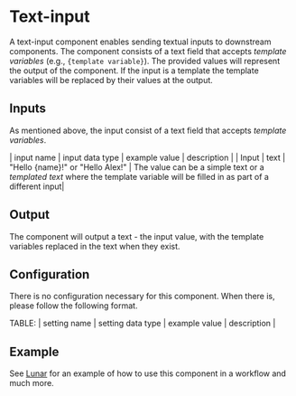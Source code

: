 
# Text-input
A text-input component enables sending textual inputs to downstream components. The component consists of a text field that accepts _template variables_ (e.g., `{template variable}`). The provided values will represent the output of the component. If the input is a template the template variables will be replaced by their values at the output.

## Inputs
As mentioned above, the input consist of a text field that accepts _template variables_.

| input name | input data type | example value   | description |
| Input      | text            | "Hello {name}!" or "Hello Alex!" | The value can be a simple text or a _templated text_ where the template variable will be filled in as part of a different input|

## Output

The component will output a text - the input value, with the template variables replaced in the text when they exist.

## Configuration
There is no configuration necessary for this component.
When there is, please follow the following format.

TABLE: | setting name | setting data type | example value | description | </TABLE>

## Example

See [Lunar](lunar.lunarbase.ai) for an example of how to use this component in a workflow and much more.

